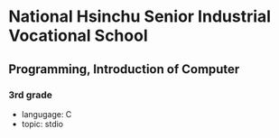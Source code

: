 # National Hsinchu Senior Industrial Vocational School
## Programming, Introduction of Computer
### 3rd grade
- langugage: C
- topic: stdio
 
